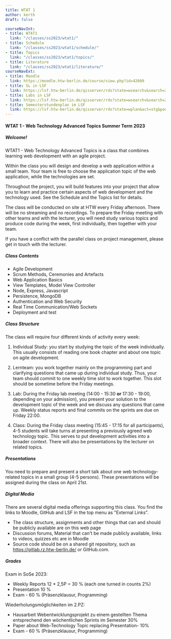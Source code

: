 ```yaml
---
title: WTAT 1
author: kerth
draft: false

courseNavInt:
- title: WTAT1
  link: "/classes/ss2023/wtat1/"
- title: Schedule
  link: "/classes/ss2023/wtat1/schedule/"
- title: Topics
  link: "/classes/ss2023/wtat1/topics/"
- title: Literature
  link: "/classes/ss2023/wtat1/literature/"
courseNavExt:
- title: Moodle
  link: https://moodle.htw-berlin.de/course/view.php?id=42609
- title: SL in LSF
  link: https://lsf.htw-berlin.de/qisserver/rds?state=wsearchv&search=2&veranstaltung.veranstid=194328
- title: Labs in LSF
  link: https://lsf.htw-berlin.de/qisserver/rds?state=wsearchv&search=2&veranstaltung.veranstid=194324
- title: Semesterstundenplan im LSF
  link: https://lsf.htw-berlin.de/qisserver/rds?state=wplan&act=stg&pool=stg&P.subc=plan&k_abstgv.abstgvnr=231&idcol=k_abstgv.abstgvnr&idval=231&k_abstgv.dtxt=internationale&r_zuordabstgv.semvonint=5&r_zuordabstgv.sembisint=6&purge=n&getglobal=n&text=Internationale+Medieninformatik+%28B%29%2C+Pr%C3%BCfungsOrdnung+20112
---
```


#### WTAT 1 - Web Technology Advanced Topics Summer Term 2023
##### Welcome!

WTAT1 - Web Technology Advanced Topics is a class that combines learning web development with an agile project.

Within the class you will design and develop a web application within a small team. Your team is free to choose the application topic of the web application, while the technologies are set.

Throughout the project, you will build features into your project that allow you to learn and practice certain aspects of web development and the technology used. See the Schedule and the Topics list for details.

The class will be conducted on site at HTW every Friday afternoon. There will be no streaming and no recordings. To prepare the Friday meeting with other teams and with the lecturer, you will need study various topics
and produce code during the week, first individually, then together with your team.

If you have a conflict with the parallel class on project management, please get in touch with the lecturer.

##### Class Contents

- Agile Development
- Scrum Methods, Ceremonies and Artefacts
- Web Application Basics
- View Templates, Model View Controller
- Node, Express, Javascript
- Persistence, MongoDB
- Authentication and Web Security
- Real Time Communication/Web Sockets
- Deployment and test

##### Class Structure

The class will require four different kinds of activity every week:

1. Individual Study: you start by studying the topic of the week individually.
   This usually consists of reading one book chapter and about one topic on agile development.

2. Lernteam: you work together mainly on the programming part and clarifying questions that came up during individual study.
   Thus, your team should commit to one weekly time slot to work together. This slot should be sometime before the Friday meetings.

3. Lab: During the Friday lab meeting (14:00 - 15:30 **or** 17:30 - 19:00, depending on your admission), you present your solution to the development topic of the week and we discuss any questions that came up.
   Weekly status reports and final commits on the sprints are due on Friday 22:00.

4. Class: During the Friday class meeting (15:45 - 17:15 for all participants), 4-5 students will take turns at presenting a previously agreed web technology topic. This serves to put development activities into a broader context. There will also be presentations by the lecturer on related topics.

##### Presentations

You need to prepare and present a short talk about one web technology-related topics in a small group (4-5 persons). These presentations will be assigned during the class on April 21st.

##### Digital Media

There are several digital media offerings supporting this class. You find the links to Moodle, GitHub and LSF in the top menu as "External Links".

* The class structure, assignments and other things that can and should be publicly available are on this web page
* Discussion forums, Material that can't be made publicly available, links to videos, quizzes etc are in Moodle
* Source code should be on a shared git repository, such as https://gitlab.rz.htw-berlin.de/ or GitHub.com. 

##### Grades

Exam in SoSe 2023:

* Weekly Reports 12 * 2,5P = 30 % (each one turned in counts 2%)
* Presentation 10 %
* Exam - 60 % (Präsenzklausur, Programming)

Wiederholungsmöglichkeiten im 2.PZ:

* Hausarbeit Webentwicklungsprojekt zu einem gestellten Thema entsprechend den wöchentlichen Sprints im Semester 30%
* Paper about Web-Technology Topic replacing Presentation- 10%
* Exam - 60 % (Präsenzklausur, Programming)
